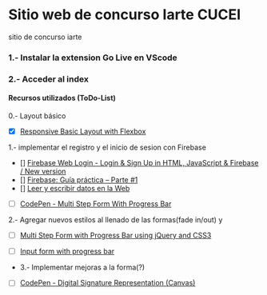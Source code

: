 # Sitio web de concurso Iarte CUCEI

sitio de concurso iarte 

### 1.- Instalar la extension Go Live en VScode
### 2.- Acceder al index


#### Recursos utilizados (ToDo-List)

0.- Layout básico
- [x] [Responsive Basic Layout with Flexbox](https://codepen.io/jooonebug/details/ZWrPdw)

1.- implementar el registro y el inicio de sesion con Firebase
- [] [Firebase Web Login - Login & Sign Up in HTML, JavaScript & Firebase / New version](https://www.youtube.com/watch?v=qYER6hAgJik&t=241s)
- [] [Firebase: Guía práctica – Parte #1](https://www.acontracorrientech.com/firebase-guia-practica-parte-1/)
- [] [Leer y escribir datos en la Web](https://firebase.google.com/docs/database/web/read-and-write?hl=es)

- [ ] [CodePen - Multi Step Form With Progress Bar](https://codepen.io/GambitER/pen/EqYRaq)

2.- Agregar nuevos estilos al llenado de las formas(fade in/out) y
- [ ] [Multi Step Form with Progress Bar using jQuery and CSS3](https://codepen.io/atakan/pen/nPOZZR)

- [ ] [Input form with progress bar](https://codepen.io/carlinscuderi/pen/XmeyvV)

- 3.- Implementar mejoras a la forma(?)

- [ ] [CodePen - Digital Signature Representation (Canvas)](https://codepen.io/curnsey/pen/PzOgzq?editors=1111)









